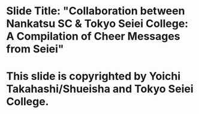 # Slide Title: "Collaboration between Nankatsu SC & Tokyo Seiei College: A Compilation of Cheer Messages from Seiei"
# This slide is copyrighted by Yoichi Takahashi/Shueisha and Tokyo Seiei College.
